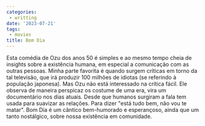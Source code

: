 ```yaml
---
categories:
 - writting
date: '2023-07-21'
tags:
 - movies
title: Bom Dia
---
```


Esta comédia de Ozu dos anos 50 é simples e ao mesmo tempo cheia de insights sobre a existência humana, em especial a comunicação com as outras pessoas. Minha parte favorita é quando surgem críticas em torno da tal televisão, que irá produzir 100 milhões de idiotas (se referindo à população japonesa). Mas Ozu não está interessado na crítica fácil. Ele observa de maneira perspicaz os costume de uma era, vira um documentário nos dias atuais. Desde que humanos surgiram a fala tem usada para suavizar as relações. Para dizer "está tudo bem, não vou te matar". Bom Dia é um cântico bem-humorado e esperançoso, ainda que um tanto nostálgico, sobre nossa existência em comunidade.
